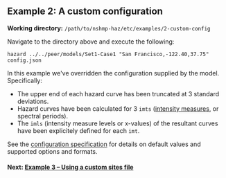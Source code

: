 Example 2: A custom configuration
-------------------------------

__Working directory:__ `/path/to/nshmp-haz/etc/examples/2-custom-config`

Navigate to the directory above and execute the following:

```Shell
hazard ../../peer/models/Set1-Case1 "San Francisco,-122.40,37.75" config.json
```

In this example we've overridden the configuration supplied by the model. Specifically:

* The upper end of each hazard curve has been truncated at 3 standard deviations.
* Hazard curves have been calculated for 3 `imts` ([intensity measures](http://usgs.github.io/nshmp-haz/javadoc/index.html?org/opensha2/gmm/Imt.html), or spectral periods).
* The `imls` (intensity measure levels or x-values) of the resultant curves have been explicitely defined for each `imt`.

See the [configuration specification](https://github.com/usgs/nshmp-haz/wiki/Configuration) for details on default values and supported options and formats.

#### Next: [Example 3 – Using a custom sites file](../3-sites-file)
